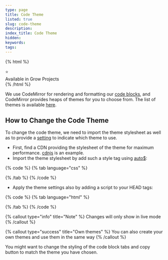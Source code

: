 ```yaml
---
type: page
title: Code Theme
listed: true
slug: code-theme
description: 
index_title: Code Theme
hidden: 
keywords: 
tags: 
---
```




{% html %}
<div class="grow-border text-left">
<div class="grow-star">⭐</div>
    Available in Grow Projects
</div>
{% /html %}


We use CodeMirror for rendering and formatting our [code blocks](/support-center/code-blocks), and CodeMirror provides heaps of themes for you to choose from. The list of themes is available [here](https://codemirror.net/demo/theme.html#default).

## How to Change the Code Theme

To change the code theme, we need to import the theme stylesheet as well as to provide a [setting](/support-center/advanced-settings) to indicate which theme to use.

- First, find a CDN providing the stylesheet of the theme for maximum performance. [cdnjs](https://cdnjs.com/libraries/codemirror) is an example.
- Import the theme stylesheet by add such a style tag using [auto$](/support-center/custom-javascript):


{% code %}
{% tab language="css" %}
<link rel="stylesheet" href="https://cdnjs.cloudflare.com/ajax/libs/codemirror/5.60.0/theme/ambiance.min.css">
{% /tab %}
{% /code %}


- Apply the theme settings also by adding a script to your HEAD tags:


{% code %}
{% tab language="html" %}
<script>
    window.settings.apply({
      code: {
        theme: 'ambiance'
      }
    });  
</script>
{% /tab %}
{% /code %}



{% callout type="info" title="Note" %}
Changes will only show in live mode
{% /callout %}



{% callout type="success" title="Own themes" %}
You can also create your own themes and use them in the same way
{% /callout %}


You might want to change the styling of the code block tabs and copy button to match the theme you have chosen.

